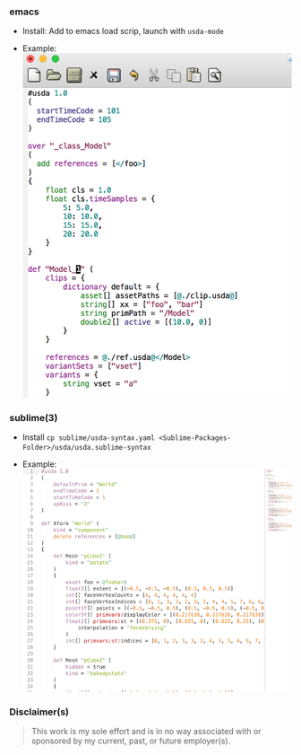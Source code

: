### emacs 

- Install: Add to emacs load scrip, launch with _<M-X>_ `usda-mode` 

- Example: ![](imgs/emacs-example.png)


### sublime(3)

- Install `cp sublime/usda-syntax.yaml <Sublime-Packages-Folder>/usda/usda.sublime-syntax`

- Example: ![](imgs/sublime-example.png)

### Disclaimer(s)

> This work is my sole effort and is in no way associated with or sponsored by my current, past, or future employer(s).


